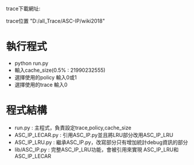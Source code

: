 trace下載網址:

trace位置 "D:/all_Trace/ASC-IP/wiki2018"

# 執行程式
- python run.py
- 輸入cache_size(0.5% : 21990232555)
- 選擇使用的policy 輸入0或1
- 選擇使用的trace 輸入0

# 程式結構
- run.py : 主程式，負責設定trace,policy,cache_size
- ASC_IP_LECAR.py : 引用ASC_IP.py並且將LRU部分改用ASC_IP_LRU
- ASC_IP_LRU.py : 繼承ASC_IP.py，改寫部分只有增加統計debug資訊的部分
- lib/ASC_IP.py : 完整ASC_IP_LRU功能，會被引用來實現 ASC_IP_LRU和ASC_IP_LECAR

